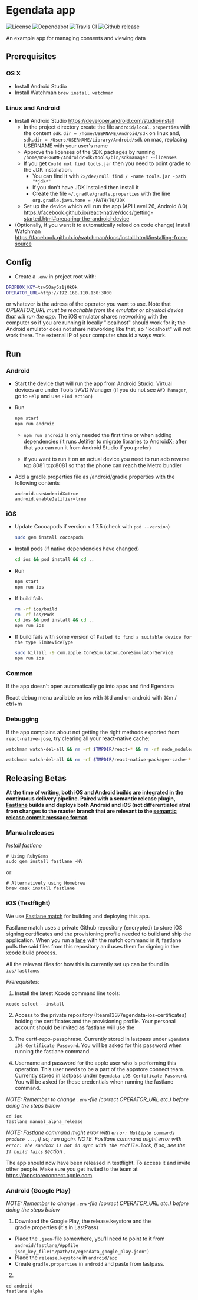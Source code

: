 # Egendata app

![License](https://flat.badgen.net/github/license/egendata/app)
![Dependabot](https://flat.badgen.net/dependabot/egendata/app?icon=dependabot)
![Travis CI](https://badgen.net/travis/egendata/app?icon=travis)
![Github release](https://flat.badgen.net/github/release/egendata/app?icon=github)

An example app for managing consents and viewing data

## Prerequisites

### OS X

- Install Android Studio
- Install Watchman `brew install watchman`

### Linux and Android

* Install Android Studio https://developer.android.com/studio/install
  * In the project directory create the file `android/local.properties` with the content `sdk.dir = /home/USERNAME/Android/sdk` on linux and, `sdk.dir = /Users/USERNAME/Library/Android/sdk` on mac, replacing USERNAME with your user's name
  * Approve the licenses of the SDK packages by running ` /home/USERNAME/Android/Sdk/tools/bin/sdkmanager --licenses`
  * If you get `Could not find tools.jar` then you need to point gradle to the JDK installation.
    * You can find it with `2>/dev/null find / -name tools.jar -path "*jdk*"`
    * If you don't have JDK installed then install it
    * Create the file `~/.gradle/gradle.properties` with the line `org.gradle.java.home = /PATH/TO/JDK`
  * Set up the device which will run the app (API Level 26, Android 8.0) https://facebook.github.io/react-native/docs/getting-started.html#preparing-the-android-device
* (Optionally, if you want it to automatically reload on code change) Install Watchman https://facebook.github.io/watchman/docs/install.html#installing-from-source

## Config

- Create a `.env` in project root with:

```bash
DROPBOX_KEY=tsw50ay5z1j0k0k
OPERATOR_URL=http://192.168.110.130:3000
```
or whatever is the adress of the operator you want to use. Note that *OPERATOR_URL must be reachable from the emulator or physical device that will run the app*. The iOS emulator shares networking with the computer so if you are running it locally "localhost" should work for it; the Android emulator does not share networking like that, so "localhost" will not work there. The external IP of your computer should always work.

## Run

### __Android__

- Start the device that will run the app from Android Studio. Virtual devices are under Tools->AVD Manager (if you do not see `AVD Manager`, go to `Help` and use `Find action`)
- Run

  ```bash
  npm start
  npm run android
  ```

  - `npm run android` is only needed the first time or when adding dependencies (it runs Jetifier to migrate libraries to AndroidX; after that you can run it from Android Studio if you prefer)

  - if you want to run it on an actual device you need to run adb reverse tcp:8081 tcp:8081 so that the phone can reach the Metro bundler
- Add a gradle.properties file as /android/gradle.properties with the following contents
  ```
  android.useAndroidX=true
  android.enableJetifier=true
  ```
### __iOS__

- Update Cocoapods if version < 1.7.5 (check with `pod --version`)

  ```bash
  sudo gem install cocoapods
  ```

- Install pods (if native dependencies have changed)

  ```bash
  cd ios && pod install && cd ..
  ```

- Run

  ```bash
  npm start
  npm run ios
  ```

- If build fails

  ```bash
  rm -rf ios/build
  rm -rf ios/Pods
  cd ios && pod install && cd ..
  npm run ios
  ```

- If build fails with some version of `Failed to find a suitable device for the type SimDeviceType`

  ```bash
  sudo killall -9 com.apple.CoreSimulator.CoreSimulatorService
  npm run ios
  ```

### Common

If the app doesn't open automatically go into apps and find Egendata

React debug menu available on ios with ⌘d and on android with ⌘m / ctrl+m

### Debugging
  If the app complains about not getting the right methods exported from `react-native-jose`, try clearing all your react-native cache:

  ```bash
  watchman watch-del-all && rm -rf $TMPDIR/react-* && rm -rf node_modules/ && npm cache verify && npm install && npm start -- --reset-cache

  watchman watch-del-all && rm -rf $TMPDIR/react-native-packager-cache-* && rm -rf $TMPDIR/metro-bundler-cache-* && rm -rf node_modules/ && npm cache clean --force && npm install && npm start -- --reset-cache
  ```

## Releasing Betas

**At the time of writing, both iOS and Android builds are integrated in the continuous delivery pipeline. Paired with a semantic release plugin, [Fastlane](https://github.com/fastlane/fastlane) builds and deploys both Android and iOS (not differentiated atm) from changes to the master branch that are relevant to the [semantic release commit message format](https://github.com/semantic-release/semantic-release#commit-message-format).**

### Manual releases

*Install fastlane*

```
# Using RubyGems
sudo gem install fastlane -NV
```
or

```
# Alternatively using Homebrew
brew cask install fastlane
```

### iOS (Testflight)

We use [Fastlane match](https://docs.fastlane.tools/actions/match/) for building and deploying this app.

Fastlane match uses a private Github repository (encrypted) to store iOS signing certificates and the provisioning profile needed to build and ship the application. When you run a [lane](https://docs.fastlane.tools/advanced/lanes/) with the match command in it, fastlane pulls the said files from this repository and uses them for signing in the xcode build process.

All the relevant files for how this is currently set up can be found in `ios/fastlane`.

*Prerequisites:*

1. Install the latest Xcode command line tools:

`xcode-select --install`

2. Access to the private repository (Iteam1337/egendata-ios-certificates) holding the certificates and the provisioning profile. Your personal account should be invited as fastlane will use the 

3. The certf-repo-passphrase. Currently stored in lastpass under `Egendata iOS Certificate Password`. You will be asked for this password when running the fastlane command.

4. Username and password for the apple user who is performing this operation. This user needs to be a part of the appstore connect team. Currently stored in lastpass under `Egendata iOS Certificate Password`. You will be asked for these credentials when running the fastlane command.

*NOTE: Remember to change `.env`-file (correct OPERATOR_URL etc.) before doing the steps below*

```
cd ios
fastlane manual_alpha_release
```

*NOTE: Fastlane command might error with `error: Multiple commands produce ...`, if so, run again.*
*NOTE: Fastlane command might error with ` error: The sandbox is not in sync with the Podfile.lock`, if so, see the `If build fails` section .*

The app should now have been released in testflight. To access it and invite other people. Make sure you get invited to the team at https://appstoreconnect.apple.com.

### Android (Google Play)

*NOTE: Remember to change `.env`-file (correct OPERATOR_URL etc.) before doing the steps below*

1. Download the Google Play, the release.keystore and the gradle.properties (it's in LastPass)
  - Place the `.json`-file somewhere, you'll need to point to it from `android/fastlane/Appfile`
    `json_key_file("/path/to/egendata_google_play.json")`
  - Place the `release.keystore` in `android/app`
  - Create `gradle.properties` in `android` and paste from lastpass.

2.
```
cd android
fastlane alpha
```

